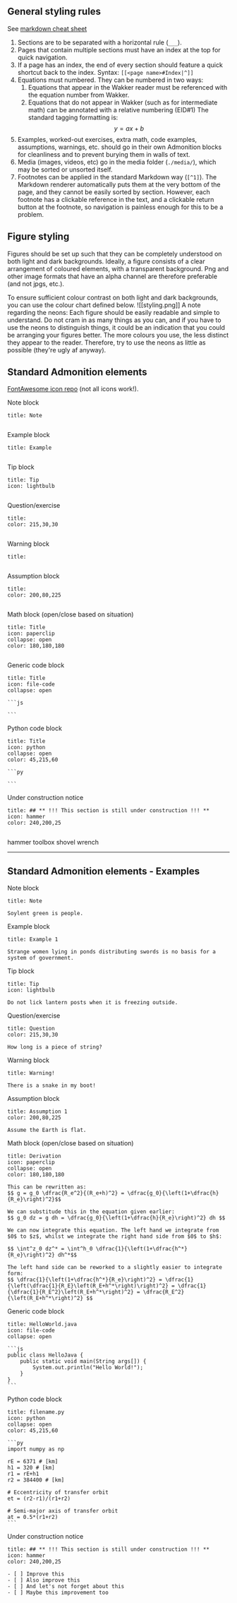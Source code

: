 ## General styling rules
See [markdown cheat sheet](https://www.markdownguide.org/cheat-sheet)


1. Sections are to be separated with a horizontal rule (`___`).
2. Pages that contain multiple sections must have an index at the top for quick navigation.
3. If a page has an index, the end of every section should feature a quick shortcut back to the index. Syntax: `[[<page name>#Index|^]]`
4. Equations must numbered. They can be numbered in two ways:
	1. Equations that appear in the Wakker reader must be referenced with the equation number from Wakker.
	2. Equations that do not appear in Wakker (such as for intermediate math) can be annotated with a relative numbering (EID#1)
	The standard tagging formatting is:
	$$
  \tag{14.2}
  y = ax + b
  $$
5. Examples, worked-out exercises, extra math, code examples, assumptions, warnings, etc. should go in their own Admonition blocks for cleanliness and to prevent burying them in walls of text.
6. Media (images, videos, etc) go in the media folder (`./media/`), which may be sorted or unsorted itself.
7. Footnotes can be applied in the standard Markdown way (`[^1]`). The Markdown renderer automatically puts them at the very bottom of the page, and they cannot be easily sorted by section. However, each footnote has a clickable reference in the text, and a clickable return button at the footnote, so navigation is painless enough for this to be a problem.

## Figure styling
Figures should be set up such that they can be completely understood on both light and dark backgrounds. Ideally, a figure consists of a clear arrangement of coloured elements, with a transparent background. Png and other image formats that have an alpha channel are therefore preferable (and not jpgs, etc.).

To ensure sufficient colour contrast on both light and dark backgrounds, you can use the colour chart defined below.
![[styling.png]]
A note regarding the neons: Each figure should be easily readable and simple to understand. Do not cram in as many things as you can, and if you have to use the neons to distinguish things, it could be an indication that you could be arranging your figures better. The more colours you use, the less distinct they appear to the reader. Therefore, try to use the neons as little as possible (they're ugly af anyway).

## Standard Admonition elements
[FontAwesome icon repo](https://fontawesome.com/v6.0/icons?q=construction&s=solid%2Cbrands) (not all icons work!).

Note block
```ad-note
title: Note


```

Example block
```ad-example
title: Example


```

Tip block
```ad-tip
title: Tip
icon: lightbulb


```

Question/exercise
```ad-question
title: 
color: 215,30,30


```

Warning block
```ad-warning
title: 


```

Assumption block
```ad-warning
title: 
color: 200,80,225


```

Math block (open/close based on situation)
```ad-note
title: Title
icon: paperclip
collapse: open
color: 180,180,180


```

Generic code block
````ad-abstract
title: Title
icon: file-code
collapse: open

```js

```

````

Python code block
````ad-abstract
title: Title
icon: python
collapse: open
color: 45,215,60

```py

```

````

Under construction notice
```ad-note
title: ## ** !!! This section is still under construction !!! **
icon: hammer
color: 240,200,25


```

hammer
toolbox
shovel
wrench

---

## Standard Admonition elements - Examples
Note block
```ad-note
title: Note

Soylent green is people.

```

Example block
```ad-example
title: Example 1

Strange women lying in ponds distributing swords is no basis for a system of government.

```

Tip block
```ad-tip
title: Tip
icon: lightbulb

Do not lick lantern posts when it is freezing outside. 

```

Question/exercise
```ad-question
title: Question
color: 215,30,30

How long is a piece of string?

```

Warning block
```ad-warning
title: Warning!

There is a snake in my boot!
```

Assumption block
```ad-warning
title: Assumption 1
color: 200,80,225

Assume the Earth is flat.
```

Math block (open/close based on situation)
```ad-note
title: Derivation
icon: paperclip
collapse: open
color: 180,180,180

This can be rewritten as:
$$ g = g_0 \dfrac{R_e^2}{(R_e+h)^2} = \dfrac{g_0}{\left(1+\dfrac{h}{R_e}\right)^2}$$

We can substitude this in the equation given earlier:
$$ g_0 dz = g dh = \dfrac{g_0}{\left(1+\dfrac{h}{R_e}\right)^2} dh $$

We can now integrate this equation. The left hand we integrate from $0$ to $z$, whilst we integrate the right hand side from $0$ to $h$:

$$ \int^z_0 dz^* = \int^h_0 \dfrac{1}{\left(1+\dfrac{h^*}{R_e}\right)^2} dh^*$$

The left hand side can be reworked to a slightly easier to integrate form:
$$ \dfrac{1}{\left(1+\dfrac{h^*}{R_e}\right)^2} = \dfrac{1}{\left(\dfrac{1}{R_E}\left(R_E+h^*\right)\right)^2} = \dfrac{1}{\dfrac{1}{R_E^2}\left(R_E+h^*\right)^2} = \dfrac{R_E^2}{\left(R_E+h^*\right)^2} $$

```

Generic code block
````ad-abstract
title: HelloWorld.java
icon: file-code
collapse: open

```js
public class HelloJava {
	public static void main(String args[]) {
		System.out.println("Hello World!");
	}
}
```

````

Python code block
````ad-abstract
title: filename.py
icon: python
collapse: open
color: 45,215,60

```py
import numpy as np

rE = 6371 # [km]
h1 = 320 # [km]
r1 = rE+h1
r2 = 384400 # [km]

# Eccentricity of transfer orbit
et = (r2-r1)/(r1+r2)

# Semi-major axis of transfer orbit
at = 0.5*(r1+r2)
```

````

Under construction notice
```ad-note
title: ## ** !!! This section is still under construction !!! **
icon: hammer
color: 240,200,25

- [ ] Improve this
- [ ] Also improve this
- [ ] And let's not forget about this
- [ ] Maybe this improvement too

```
